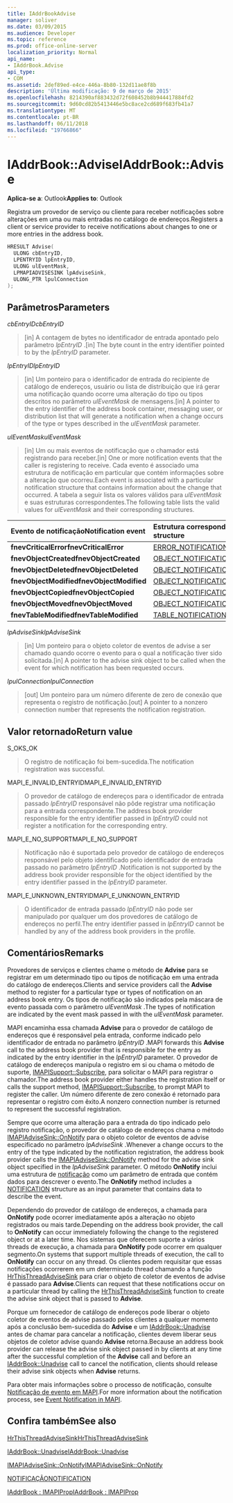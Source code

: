 ```yaml
---
title: IAddrBookAdvise
manager: soliver
ms.date: 03/09/2015
ms.audience: Developer
ms.topic: reference
ms.prod: office-online-server
localization_priority: Normal
api_name:
- IAddrBook.Advise
api_type:
- COM
ms.assetid: 2def89ed-e4ce-446a-8b80-132d11ae8f8b
description: 'Última modificação: 9 de março de 2015'
ms.openlocfilehash: 8214390af883432d72f608452b8b944417884fd2
ms.sourcegitcommit: 9d60cd82b5413446e5bc8ace2cd689f683fb41a7
ms.translationtype: MT
ms.contentlocale: pt-BR
ms.lasthandoff: 06/11/2018
ms.locfileid: "19766866"
---
```

# <a name="iaddrbookadvise"></a><span data-ttu-id="b0c4c-103">IAddrBook::Advise</span><span class="sxs-lookup"><span data-stu-id="b0c4c-103">IAddrBook::Advise</span></span>

  
  
<span data-ttu-id="b0c4c-104">**Aplica-se a**: Outlook</span><span class="sxs-lookup"><span data-stu-id="b0c4c-104">**Applies to**: Outlook</span></span> 
  
<span data-ttu-id="b0c4c-105">Registra um provedor de serviço ou cliente para receber notificações sobre alterações em uma ou mais entradas no catálogo de endereços.</span><span class="sxs-lookup"><span data-stu-id="b0c4c-105">Registers a client or service provider to receive notifications about changes to one or more entries in the address book.</span></span>
  
```cpp
HRESULT Advise(
  ULONG cbEntryID,
  LPENTRYID lpEntryID,
  ULONG ulEventMask,
  LPMAPIADVISESINK lpAdviseSink,
  ULONG_PTR lpulConnection
);
```

## <a name="parameters"></a><span data-ttu-id="b0c4c-106">Parâmetros</span><span class="sxs-lookup"><span data-stu-id="b0c4c-106">Parameters</span></span>

 <span data-ttu-id="b0c4c-107">_cbEntryID_</span><span class="sxs-lookup"><span data-stu-id="b0c4c-107">_cbEntryID_</span></span>
  
> <span data-ttu-id="b0c4c-108">[in] A contagem de bytes no identificador de entrada apontado pelo parâmetro _lpEntryID_ .</span><span class="sxs-lookup"><span data-stu-id="b0c4c-108">[in] The byte count in the entry identifier pointed to by the  _lpEntryID_ parameter.</span></span> 
    
 <span data-ttu-id="b0c4c-109">_lpEntryID_</span><span class="sxs-lookup"><span data-stu-id="b0c4c-109">_lpEntryID_</span></span>
  
> <span data-ttu-id="b0c4c-110">[in] Um ponteiro para o identificador de entrada do recipiente de catálogo de endereços, usuário ou lista de distribuição que irá gerar uma notificação quando ocorre uma alteração do tipo ou tipos descritos no parâmetro _ulEventMask_ de mensagens.</span><span class="sxs-lookup"><span data-stu-id="b0c4c-110">[in] A pointer to the entry identifier of the address book container, messaging user, or distribution list that will generate a notification when a change occurs of the type or types described in the  _ulEventMask_ parameter.</span></span> 
    
 <span data-ttu-id="b0c4c-111">_ulEventMask_</span><span class="sxs-lookup"><span data-stu-id="b0c4c-111">_ulEventMask_</span></span>
  
> <span data-ttu-id="b0c4c-112">[in] Um ou mais eventos de notificação que o chamador está registrando para receber.</span><span class="sxs-lookup"><span data-stu-id="b0c4c-112">[in] One or more notification events that the caller is registering to receive.</span></span> <span data-ttu-id="b0c4c-113">Cada evento é associado uma estrutura de notificação em particular que contém informações sobre a alteração que ocorreu.</span><span class="sxs-lookup"><span data-stu-id="b0c4c-113">Each event is associated with a particular notification structure that contains information about the change that occurred.</span></span> <span data-ttu-id="b0c4c-114">A tabela a seguir lista os valores válidos para _ulEventMask_ e suas estruturas correspondentes.</span><span class="sxs-lookup"><span data-stu-id="b0c4c-114">The following table lists the valid values for  _ulEventMask_ and their corresponding structures.</span></span> 
    
|<span data-ttu-id="b0c4c-115">**Evento de notificação**</span><span class="sxs-lookup"><span data-stu-id="b0c4c-115">**Notification event**</span></span>|<span data-ttu-id="b0c4c-116">**Estrutura correspondente**</span><span class="sxs-lookup"><span data-stu-id="b0c4c-116">**Corresponding structure**</span></span>|
|:-----|:-----|
|<span data-ttu-id="b0c4c-117">**fnevCriticalError**</span><span class="sxs-lookup"><span data-stu-id="b0c4c-117">**fnevCriticalError**</span></span> <br/> |[<span data-ttu-id="b0c4c-118">ERROR_NOTIFICATION</span><span class="sxs-lookup"><span data-stu-id="b0c4c-118">ERROR_NOTIFICATION</span></span>](error_notification.md) <br/> |
|<span data-ttu-id="b0c4c-119">**fnevObjectCreated**</span><span class="sxs-lookup"><span data-stu-id="b0c4c-119">**fnevObjectCreated**</span></span> <br/> |[<span data-ttu-id="b0c4c-120">OBJECT_NOTIFICATION</span><span class="sxs-lookup"><span data-stu-id="b0c4c-120">OBJECT_NOTIFICATION</span></span>](object_notification.md) <br/> |
|<span data-ttu-id="b0c4c-121">**fnevObjectDeleted**</span><span class="sxs-lookup"><span data-stu-id="b0c4c-121">**fnevObjectDeleted**</span></span> <br/> |[<span data-ttu-id="b0c4c-122">OBJECT_NOTIFICATION</span><span class="sxs-lookup"><span data-stu-id="b0c4c-122">OBJECT_NOTIFICATION</span></span>](object_notification.md) <br/> |
|<span data-ttu-id="b0c4c-123">**fnevObjectModified**</span><span class="sxs-lookup"><span data-stu-id="b0c4c-123">**fnevObjectModified**</span></span> <br/> |[<span data-ttu-id="b0c4c-124">OBJECT_NOTIFICATION</span><span class="sxs-lookup"><span data-stu-id="b0c4c-124">OBJECT_NOTIFICATION</span></span>](object_notification.md) <br/> |
|<span data-ttu-id="b0c4c-125">**fnevObjectCopied**</span><span class="sxs-lookup"><span data-stu-id="b0c4c-125">**fnevObjectCopied**</span></span> <br/> |[<span data-ttu-id="b0c4c-126">OBJECT_NOTIFICATION</span><span class="sxs-lookup"><span data-stu-id="b0c4c-126">OBJECT_NOTIFICATION</span></span>](object_notification.md) <br/> |
|<span data-ttu-id="b0c4c-127">**fnevObjectMoved**</span><span class="sxs-lookup"><span data-stu-id="b0c4c-127">**fnevObjectMoved**</span></span> <br/> |[<span data-ttu-id="b0c4c-128">OBJECT_NOTIFICATION</span><span class="sxs-lookup"><span data-stu-id="b0c4c-128">OBJECT_NOTIFICATION</span></span>](object_notification.md) <br/> |
|<span data-ttu-id="b0c4c-129">**fnevTableModified**</span><span class="sxs-lookup"><span data-stu-id="b0c4c-129">**fnevTableModified**</span></span> <br/> |[<span data-ttu-id="b0c4c-130">TABLE_NOTIFICATION</span><span class="sxs-lookup"><span data-stu-id="b0c4c-130">TABLE_NOTIFICATION</span></span>](table_notification.md) <br/> |
   
 <span data-ttu-id="b0c4c-131">_lpAdviseSink_</span><span class="sxs-lookup"><span data-stu-id="b0c4c-131">_lpAdviseSink_</span></span>
  
> <span data-ttu-id="b0c4c-132">[in] Um ponteiro para o objeto coletor de eventos de advise a ser chamado quando ocorre o evento para o qual a notificação tiver sido solicitada.</span><span class="sxs-lookup"><span data-stu-id="b0c4c-132">[in] A pointer to the advise sink object to be called when the event for which notification has been requested occurs.</span></span>
    
 <span data-ttu-id="b0c4c-133">_lpulConnection_</span><span class="sxs-lookup"><span data-stu-id="b0c4c-133">_lpulConnection_</span></span>
  
> <span data-ttu-id="b0c4c-134">[out] Um ponteiro para um número diferente de zero de conexão que representa o registro de notificação.</span><span class="sxs-lookup"><span data-stu-id="b0c4c-134">[out] A pointer to a nonzero connection number that represents the notification registration.</span></span>
    
## <a name="return-value"></a><span data-ttu-id="b0c4c-135">Valor retornado</span><span class="sxs-lookup"><span data-stu-id="b0c4c-135">Return value</span></span>

<span data-ttu-id="b0c4c-136">S_OK</span><span class="sxs-lookup"><span data-stu-id="b0c4c-136">S_OK</span></span> 
  
> <span data-ttu-id="b0c4c-137">O registro de notificação foi bem-sucedida.</span><span class="sxs-lookup"><span data-stu-id="b0c4c-137">The notification registration was successful.</span></span>
    
<span data-ttu-id="b0c4c-138">MAPI_E_INVALID_ENTRYID</span><span class="sxs-lookup"><span data-stu-id="b0c4c-138">MAPI_E_INVALID_ENTRYID</span></span> 
  
> <span data-ttu-id="b0c4c-139">O provedor de catálogo de endereços para o identificador de entrada passado _lpEntryID_ responsável não pôde registrar uma notificação para a entrada correspondente.</span><span class="sxs-lookup"><span data-stu-id="b0c4c-139">The address book provider responsible for the entry identifier passed in  _lpEntryID_ could not register a notification for the corresponding entry.</span></span> 
    
<span data-ttu-id="b0c4c-140">MAPI_E_NO_SUPPORT</span><span class="sxs-lookup"><span data-stu-id="b0c4c-140">MAPI_E_NO_SUPPORT</span></span> 
  
> <span data-ttu-id="b0c4c-141">Notificação não é suportada pelo provedor de catálogo de endereços responsável pelo objeto identificado pelo identificador de entrada passado no parâmetro _lpEntryID_ .</span><span class="sxs-lookup"><span data-stu-id="b0c4c-141">Notification is not supported by the address book provider responsible for the object identified by the entry identifier passed in the  _lpEntryID_ parameter.</span></span> 
    
<span data-ttu-id="b0c4c-142">MAPI_E_UNKNOWN_ENTRYID</span><span class="sxs-lookup"><span data-stu-id="b0c4c-142">MAPI_E_UNKNOWN_ENTRYID</span></span> 
  
> <span data-ttu-id="b0c4c-143">O identificador de entrada passado _lpEntryID_ não pode ser manipulado por qualquer um dos provedores de catálogo de endereços no perfil.</span><span class="sxs-lookup"><span data-stu-id="b0c4c-143">The entry identifier passed in  _lpEntryID_ cannot be handled by any of the address book providers in the profile.</span></span> 
    
## <a name="remarks"></a><span data-ttu-id="b0c4c-144">Comentários</span><span class="sxs-lookup"><span data-stu-id="b0c4c-144">Remarks</span></span>

<span data-ttu-id="b0c4c-145">Provedores de serviços e clientes chame o método de **Advise** para se registrar em um determinado tipo ou tipos de notificação em uma entrada do catálogo de endereços.</span><span class="sxs-lookup"><span data-stu-id="b0c4c-145">Clients and service providers call the **Advise** method to register for a particular type or types of notification on an address book entry.</span></span> <span data-ttu-id="b0c4c-146">Os tipos de notificação são indicados pela máscara de evento passada com o parâmetro _ulEventMask_ .</span><span class="sxs-lookup"><span data-stu-id="b0c4c-146">The types of notification are indicated by the event mask passed in with the  _ulEventMask_ parameter.</span></span> 
  
<span data-ttu-id="b0c4c-147">MAPI encaminha essa chamada **Advise** para o provedor de catálogo de endereços que é responsável pela entrada, conforme indicado pelo identificador de entrada no parâmetro _lpEntryID_ .</span><span class="sxs-lookup"><span data-stu-id="b0c4c-147">MAPI forwards this **Advise** call to the address book provider that is responsible for the entry as indicated by the entry identifier in the  _lpEntryID_ parameter.</span></span> <span data-ttu-id="b0c4c-148">O provedor de catálogo de endereços manipula o registro em si ou chama o método de suporte, [IMAPISupport::Subscribe](imapisupport-subscribe.md), para solicitar o MAPI para registrar o chamador.</span><span class="sxs-lookup"><span data-stu-id="b0c4c-148">The address book provider either handles the registration itself or calls the support method, [IMAPISupport::Subscribe](imapisupport-subscribe.md), to prompt MAPI to register the caller.</span></span> <span data-ttu-id="b0c4c-149">Um número diferente de zero conexão é retornado para representar o registro com êxito.</span><span class="sxs-lookup"><span data-stu-id="b0c4c-149">A nonzero connection number is returned to represent the successful registration.</span></span>
  
<span data-ttu-id="b0c4c-150">Sempre que ocorre uma alteração para a entrada do tipo indicado pelo registro notificação, o provedor de catálogo de endereços chama o método [IMAPIAdviseSink::OnNotify](imapiadvisesink-onnotify.md) para o objeto coletor de eventos de advise especificado no parâmetro _lpAdviseSink_ .</span><span class="sxs-lookup"><span data-stu-id="b0c4c-150">Whenever a change occurs to the entry of the type indicated by the notification registration, the address book provider calls the [IMAPIAdviseSink::OnNotify](imapiadvisesink-onnotify.md) method for the advise sink object specified in the  _lpAdviseSink_ parameter.</span></span> <span data-ttu-id="b0c4c-151">O método **OnNotify** inclui uma estrutura de [notificação](notification.md) como um parâmetro de entrada que contém dados para descrever o evento.</span><span class="sxs-lookup"><span data-stu-id="b0c4c-151">The **OnNotify** method includes a [NOTIFICATION](notification.md) structure as an input parameter that contains data to describe the event.</span></span> 
  
<span data-ttu-id="b0c4c-152">Dependendo do provedor de catálogo de endereços, a chamada para **OnNotify** pode ocorrer imediatamente após a alteração no objeto registrados ou mais tarde.</span><span class="sxs-lookup"><span data-stu-id="b0c4c-152">Depending on the address book provider, the call to **OnNotify** can occur immediately following the change to the registered object or at a later time.</span></span> <span data-ttu-id="b0c4c-153">Nos sistemas que oferecem suporte a vários threads de execução, a chamada para **OnNotify** pode ocorrer em qualquer segmento.</span><span class="sxs-lookup"><span data-stu-id="b0c4c-153">On systems that support multiple threads of execution, the call to **OnNotify** can occur on any thread.</span></span> <span data-ttu-id="b0c4c-154">Os clientes podem requisitar que essas notificações ocorrerem em um determinado thread chamando a função [HrThisThreadAdviseSink](hrthisthreadadvisesink.md) para criar o objeto de coletor de eventos de advise é passado para **Advise**.</span><span class="sxs-lookup"><span data-stu-id="b0c4c-154">Clients can request that these notifications occur on a particular thread by calling the [HrThisThreadAdviseSink](hrthisthreadadvisesink.md) function to create the advise sink object that is passed to **Advise**.</span></span> 
  
<span data-ttu-id="b0c4c-155">Porque um fornecedor de catálogo de endereços pode liberar o objeto coletor de eventos de advise passado pelos clientes a qualquer momento após a conclusão bem-sucedida do **Advise** e um [IAddrBook::Unadvise](iaddrbook-unadvise.md) antes de chamar para cancelar a notificação, clientes devem liberar seus objetos de coletor advise quando **Advise** retorna.</span><span class="sxs-lookup"><span data-stu-id="b0c4c-155">Because an address book provider can release the advise sink object passed in by clients at any time after the successful completion of the **Advise** call and before an [IAddrBook::Unadvise](iaddrbook-unadvise.md) call to cancel the notification, clients should release their advise sink objects when **Advise** returns.</span></span> 
  
<span data-ttu-id="b0c4c-156">Para obter mais informações sobre o processo de notificação, consulte [Notificação de evento em MAPI](event-notification-in-mapi.md).</span><span class="sxs-lookup"><span data-stu-id="b0c4c-156">For more information about the notification process, see [Event Notification in MAPI](event-notification-in-mapi.md).</span></span>
  
## <a name="see-also"></a><span data-ttu-id="b0c4c-157">Confira também</span><span class="sxs-lookup"><span data-stu-id="b0c4c-157">See also</span></span>



[<span data-ttu-id="b0c4c-158">HrThisThreadAdviseSink</span><span class="sxs-lookup"><span data-stu-id="b0c4c-158">HrThisThreadAdviseSink</span></span>](hrthisthreadadvisesink.md)
  
[<span data-ttu-id="b0c4c-159">IAddrBook::Unadvise</span><span class="sxs-lookup"><span data-stu-id="b0c4c-159">IAddrBook::Unadvise</span></span>](iaddrbook-unadvise.md)
  
[<span data-ttu-id="b0c4c-160">IMAPIAdviseSink::OnNotify</span><span class="sxs-lookup"><span data-stu-id="b0c4c-160">IMAPIAdviseSink::OnNotify</span></span>](imapiadvisesink-onnotify.md)
  
[<span data-ttu-id="b0c4c-161">NOTIFICAÇÃO</span><span class="sxs-lookup"><span data-stu-id="b0c4c-161">NOTIFICATION</span></span>](notification.md)
  
[<span data-ttu-id="b0c4c-162">IAddrBook : IMAPIProp</span><span class="sxs-lookup"><span data-stu-id="b0c4c-162">IAddrBook : IMAPIProp</span></span>](iaddrbookimapiprop.md)

